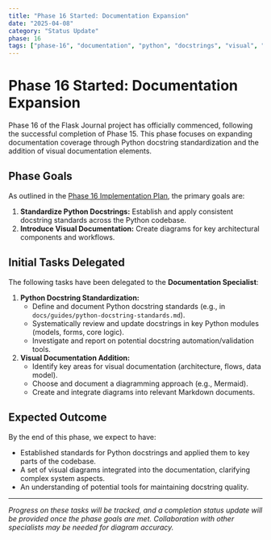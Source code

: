```yaml
---
title: "Phase 16 Started: Documentation Expansion"
date: "2025-04-08"
category: "Status Update"
phase: 16
tags: ["phase-16", "documentation", "python", "docstrings", "visual", "diagrams", "start"]
---
```


# Phase 16 Started: Documentation Expansion

Phase 16 of the Flask Journal project has officially commenced, following the successful completion of Phase 15. This phase focuses on expanding documentation coverage through Python docstring standardization and the addition of visual documentation elements.

## Phase Goals

As outlined in the [Phase 16 Implementation Plan](@docs/implementation/16-phase-sixteen-documentation-expansion.md), the primary goals are:

1.  **Standardize Python Docstrings:** Establish and apply consistent docstring standards across the Python codebase.
2.  **Introduce Visual Documentation:** Create diagrams for key architectural components and workflows.

## Initial Tasks Delegated

The following tasks have been delegated to the **Documentation Specialist**:

1.  **Python Docstring Standardization:**
    *   Define and document Python docstring standards (e.g., in `docs/guides/python-docstring-standards.md`).
    *   Systematically review and update docstrings in key Python modules (models, forms, core logic).
    *   Investigate and report on potential docstring automation/validation tools.
2.  **Visual Documentation Addition:**
    *   Identify key areas for visual documentation (architecture, flows, data model).
    *   Choose and document a diagramming approach (e.g., Mermaid).
    *   Create and integrate diagrams into relevant Markdown documents.

## Expected Outcome

By the end of this phase, we expect to have:

*   Established standards for Python docstrings and applied them to key parts of the codebase.
*   A set of visual diagrams integrated into the documentation, clarifying complex system aspects.
*   An understanding of potential tools for maintaining docstring quality.

---

*Progress on these tasks will be tracked, and a completion status update will be provided once the phase goals are met. Collaboration with other specialists may be needed for diagram accuracy.*